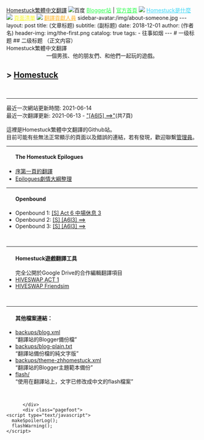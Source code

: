 ﻿<html>
  <head>
    <meta charset="utf-8">
    <meta http-equiv="Content-Type" content="text/html">
    <meta name="viewport" content="width=device-width, initial-scale=1.0">
    <meta name="description" content="Homestuck的非官方简中翻译">
    <meta name="theme-color" content="#ffffff">
    <title>Homestuck繁體中文翻譯</title>
    <!-- imports -->
    <link rel="icon" href="../favicon.ico" type="image/x-icon">
    <link rel="stylesheet" href="/main.css">
    <script type="text/javascript" src="//code.jquery.com/jquery-1.11.3.min.js"></script>
    <script type="text/javascript" src="/Viz_AC_RunActiveContent.js"></script>
    <script type="text/javascript" src="/main.js"></script>
  </head>
  <body>
    <div class="header">
      <span class="mspanav">
        <a href="/">Homestuck繁體中文翻譯</a>
        <img src="D:\百度经验\Snipaste_2018-07-31_08-55-19.jpg" alt="百度"/>
        <a href="http://zhhomestuck.blogspot.com" style="color: #29ff4a;">Blogger站</a> |
        <a href="http://www.homestuck.com/" style="color: #29ff4a;">官方首頁</a>
        <img src="/images/candycorn.gif" />
        <a href="/whatishomestuck" style="color:#39d5f6;">Homestuck是什麼</a>
        <img src="/images/candycorn.gif" />
        <a href="/page_list" style="color: #f7f72a;">頁面清單</a>
        <img src="/images/candycorn.gif" />
        <a href="/translators" style="color: #ffb529;">翻譯貢獻人員</a>
      </span>
sidebar-avatar:/img/about-someone.jpg
      ---
layout:     post
title:      (文章标题)
subtitle:   (副标题)
date:       2018-12-01
author:     (作者名)
header-img: img/the-first.png
catalog:   true
tags:
    - 往事如烟
---
# 一级标题
## 二级标题
（正文内容）
    </div>
    <div class="content">
      <div class="content-inner">
        <div class="page">
          <div class="pagehead">
            Homestuck繁體中文翻譯
          </div>
          <div class="pagebody">
            <div style="text-align: left;">
  <div style="text-align: center; margin: 0; padding: 0;">一個男孩、他的朋友們、和他們一起玩的遊戲。</div>
  <h2>>&nbsp;<a class="blog-pager-newer-link" href="/p/001901">Homestuck</a></h2><br/>
  <hr/>
  <span class="note">最近一次網站更新時間: 2021-06-14<br />
  最近一次翻譯更新: 2021-06-13 - <a href="/p/007940">"[A6I5] ==>"</a>(共7頁)</span><br/>
  <br/>
  這裡是Homestuck繁體中文翻譯的Github站。<br />
  目前可能有些無法正常顯示的頁面以及錯誤的連結，若有發現，歡迎聯繫<a href="mailto:rodersmaacci774@gmail.com">管理員</a>。<br/>
  <hr/>
  <ul><h4>The Homestuck Epilogues</h4>
    <li><a class="blog-pager-newer-link" href="/epilogues/prologue/">序第一頁的翻譯</a>
    <li><a href="/epilogues/summary/prologue">Epilogues劇情大綱整理</a></li>
  </ul>
  <hr/>
  <ul><h4>Openbound</h4>
    <li>Openbound 1: <a href="/Openbound/part1/">[S] Act 6 中場休息 3</a></li>
    <li>Openbound 2: <a href="/Openbound/part2/">[S] [A6I3] ==></a></li>
    <li>Openbound 3: <a href="/Openbound/part3/">[S] [A6I3] ==></a></li>
  </ul><br/>
  <hr/>
  <ul><h4>Homestuck遊戲翻譯工具</h4>
    完全公開於Google Drive的合作編輯翻譯項目
    <li><a href="https://drive.google.com/drive/folders/1XLKqwODw4Qkk5lKlg69pYaX-8SP8LlMk">HIVESWAP ACT 1</a></li>
    <li><a href="https://drive.google.com/drive/folders/1DFKH8Qz6VPBwqAOb3YZacwc9VQio7gGu">HIVESWAP Friendsim</a></li>
  </ul><br/>
  <hr/>
  <ul><h4>其他檔案連結：</h4>
    <li><a href="/backups/blog.xml">backups/blog.xml</a><br/>
        <q>翻譯站的Blogger備份檔</q>
    </li>
    <li><a href="/backups/blog-plain.txt">backups/blog-plain.txt</a><br/>
        <q>翻譯站備份檔的純文字版</q>
    </li>
    <li><a href="/backups/theme-zhhomestuck.xml">backups/theme-zhhomestuck.xml</a><br/>
        <q>翻譯站的Blogger主題範本備份</q>
    </li>
    <li><a href="/flash">flash/</a><br/>
        <q>使用在翻譯站上，文字已修改成中文的flash檔案</q>
    </li>
  </ul><br/>
</div>

          </div>
          <div class="pagefoot">
    <script type="text/javascript">
      makeSpoilerLog();
      flashWarning();
    </script>
  </body>
</html>
